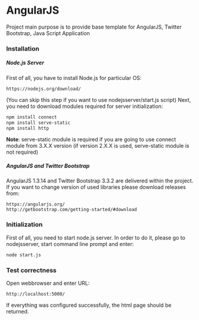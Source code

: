 # AngularJS

Project main purpose is to provide base template for AngularJS, Twitter Bootstrap, Java Script Application

### Installation

##### Node.js Server

First of all, you have to install Node.js for particular OS:

```http
https://nodejs.org/download/
```

(You can skip this step if you want to use nodejsserver/start.js script)
Next, you need to download modules required for server initialization:

```sh
npm install connect
npm install serve-static
npm install http
```

**Note**:
serve-static module is required if you are going to use connect module from 3.X.X version (if version 2.X.X is used, serve-static module is not required)

##### AngularJS and Twitter Bootstrap

AngularJS 1.3.14 and Twitter Bootstrap 3.3.2 are delivered within the project. If you want to change version of used libraries please download releases from:

```http
https://angularjs.org/
http://getbootstrap.com/getting-started/#download
```

### Initialization

First of all, you need to start node.js server. In order to do it, please go to nodejsserver, start command line prompt and enter:

```sh
node start.js
```

### Test correctness

Open webbrowser and enter URL:

```http
http://localhost:5000/
```

If everything was configured successfully, the html page should be returned.
